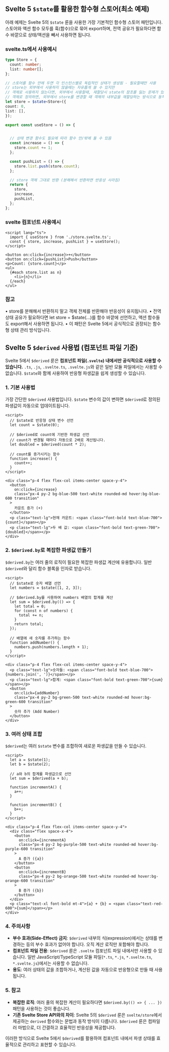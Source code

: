 ## Svelte 5 `$state`를 활용한 함수형 스토어(최소 예제)

아래 예제는 Svelte 5의 `$state` 룬을 사용한 가장 기본적인 함수형 스토어 패턴입니다. 스토어와 액션 함수 모두를 훅(함수)으로 묶어 export하며, 전역 공유가 필요하다면 함수 바깥으로 상태/액션을 빼서 사용하면 됩니다.

### svelte.ts에서 사용예시

```ts store.svelte.ts
type Store = {
  count: number;
  list: number[];
};

// 스토어를 함수 안에 두면 각 인스턴스별로 독립적인 상태가 생성됨 - 필요할때만 사용
// store는 외부에서 사용하지 않을때는 자유롭게 쓸 수 있지만
// 객체로 사용하지 않는다면, 외부에서 사용할때, 재할당시 state의 참조를 잃는 문제가 있음
// 객체로 정의하면, 외부에서 store를 변경할 때 객체의 내부값을 재할당하는 방식으로 동작하기 때문에 안전
let store = $state<Store>({
count: 0,
list: [],
});

export const useStore = () => {


  // 상태 변경 함수도 필요에 따라 함수 안/밖에 둘 수 있음
  const increase = () => {
    store.count += 1;
  };

  const pushList = () => {
    store.list.push(store.count);
  };

  // store 객체 그대로 반환 (분해해서 반환하면 반응성 사라짐)
  return {
    store,
    increase,
    pushList,
  };
};
```

### svelte 컴포넌트 사용예시

```svelte
<script lang="ts">
  import { useStore } from './store.svelte.ts';
  const { store, increase, pushList } = useStore();
</script>

<button on:click={increase}>+</button>
<button on:click={pushList}>Push</button>
<p>Count: {store.count}</p>
<ul>
  {#each store.list as n}
    <li>{n}</li>
  {/each}
</ul>
```

### 참고

• store를 분해해서 반환하지 말고 객체 전체를 반환해야 반응성이 유지됩니다.
• 전역 상태 공유가 필요하다면 ‎⁠let store = $state<Store>(...)⁠를 함수 바깥에 선언하고, 액션 함수들도 export해서 사용하면 됩니다.
• 이 패턴은 Svelte 5에서 공식적으로 권장되는 함수형 상태 관리 방식입니다.

## Svelte 5 `$derived` 사용법 (컴포넌트 파일 기준)

Svelte 5에서 `$derived` 룬은 **컴포넌트 파일(`.svelte`) 내에서만 공식적으로 사용할 수 있습니다.** `.ts`, `.js`, `.svelte.ts`, `.svelte.js`와 같은 일반 모듈 파일에서는 사용할 수 없습니다. `$state`와 함께 사용하여 반응형 파생값을 쉽게 생성할 수 있습니다.

### 1. 기본 사용법

가장 간단한 `$derived` 사용법입니다. `$state` 변수의 값이 변하면 `$derived`로 정의된 파생값이 자동으로 업데이트됩니다.

```svelte
<script>
  // $state로 반응형 상태 변수 선언
  let count = $state(0);

  // $derived로 count에 기반한 파생값 선언
  // count가 변경될 때마다 자동으로 2배로 계산됩니다.
  let doubled = $derived(count * 2);

  // count를 증가시키는 함수
  function increase() {
    count++;
  }
</script>

<div class="p-4 flex flex-col items-center space-y-4">
  <button
    on:click={increase}
    class="px-4 py-2 bg-blue-500 text-white rounded-md hover:bg-blue-600 transition"
  >
    카운트 증가 (+)
  </button>
  <p class="text-lg">현재 카운트: <span class="font-bold text-blue-700">{count}</span></p>
  <p class="text-lg">두 배 값: <span class="font-bold text-green-700">{doubled}</span></p>
</div>
```

### 2. `$derived.by`로 복잡한 파생값 만들기

`$derived.by`는 여러 줄의 로직이 필요한 복잡한 파생값 계산에 유용합니다. 일반 `$derived`와 달리 함수 블록을 인자로 받습니다.

```svelte
<script>
  // $state로 숫자 배열 선언
  let numbers = $state([1, 2, 3]);

  // $derived.by를 사용하여 numbers 배열의 합계를 계산
  let sum = $derived.by(() => {
    let total = 0;
    for (const n of numbers) {
      total += n;
    }
    return total;
  });

  // 배열에 새 숫자를 추가하는 함수
  function addNumber() {
    numbers.push(numbers.length + 1);
  }
</script>

<div class="p-4 flex flex-col items-center space-y-4">
  <p class="text-lg">숫자들: <span class="font-bold text-blue-700">{numbers.join(', ')}</span></p>
  <p class="text-lg">합계: <span class="font-bold text-green-700">{sum}</span></p>
  <button
    on:click={addNumber}
    class="px-4 py-2 bg-green-500 text-white rounded-md hover:bg-green-600 transition"
  >
    숫자 추가 (Add Number)
  </button>
</div>
```

### 3. 여러 상태 조합

`$derived`는 여러 `$state` 변수를 조합하여 새로운 파생값을 만들 수 있습니다.

```svelte
<script>
  let a = $state(1);
  let b = $state(2);

  // a와 b의 합계를 파생값으로 선언
  let sum = $derived(a + b);

  function incrementA() {
    a++;
  }

  function incrementB() {
    b++;
  }
</script>

<div class="p-4 flex flex-col items-center space-y-4">
  <div class="flex space-x-4">
    <button
      on:click={incrementA}
      class="px-4 py-2 bg-purple-500 text-white rounded-md hover:bg-purple-600 transition"
    >
      A 증가 ({a})
    </button>
    <button
      on:click={incrementB}
      class="px-4 py-2 bg-orange-500 text-white rounded-md hover:bg-orange-600 transition"
    >
      B 증가 ({b})
    </button>
  </div>
  <p class="text-xl font-bold mt-4">{a} + {b} = <span class="text-red-600">{sum}</span></p>
</div>
```

### 4. 주의사항

- **부수 효과(Side-Effect) 금지**: `$derived` 내부의 식(expression)에서는 상태를 변경하는 등의 부수 효과가 없어야 합니다. 오직 계산 로직만 포함해야 합니다.
- **컴포넌트 파일 전용**: `$derived` 룬은 `.svelte` 컴포넌트 파일 내에서만 사용할 수 있습니다. 일반 JavaScript/TypeScript 모듈 파일(`*.ts`, `*.js`, `*.svelte.ts`, `*.svelte.js`)에서는 사용할 수 없습니다.
- **용도**: 여러 상태의 값을 조합하거나, 계산된 값을 자동으로 반응형으로 만들 때 사용됩니다.

### 5. 참고

- **복잡한 로직**: 여러 줄의 복잡한 계산이 필요하다면 `$derived.by(() => { ... })` 패턴을 사용하는 것이 좋습니다.
- **기존 Svelte Store API와의 차이**: Svelte 5의 `$derived` 룬은 `svelte/store`에서 제공하는 `derived` 함수와는 문법과 동작 방식이 다릅니다. `$derived` 룬은 컴파일러 마법으로, 더 간결하고 효율적인 반응성을 제공합니다.

이러한 방식으로 Svelte 5에서 `$derived`를 활용하여 컴포넌트 내에서 파생 상태를 효율적으로 관리하고 표현할 수 있습니다.
